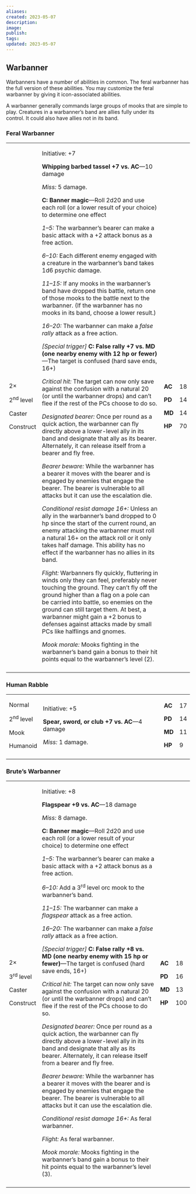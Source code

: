 ```yaml
---
aliases: 
created: 2023-05-07
description: 
image: 
publish: 
tags: 
updated: 2023-05-07
---
```


## Warbanner

Warbanners have a number of abilities in common. The feral warbanner has  
the full version of these abilities. You may customize the feral  
warbanner by giving it icon-associated abilities.

A warbanner generally commands large groups of mooks that are simple to  
play. Creatures in a warbanner’s band are allies fully under its  
control. It could also have allies not in its band.

### Feral Warbanner

<table>
<colgroup>
<col style="width: 16%" />
<col style="width: 72%" />
<col style="width: 5%" />
<col style="width: 5%" />
</colgroup>
<tbody>
<tr class="odd">
<td><p>2×</p>
<p>2<sup>nd</sup> level</p>
<p>Caster</p>
<p>Construct</p></td>
<td><p>Initiative: +7</p>
<p><strong>Whipping barbed tassel +7 vs. AC</strong>—10 damage</p>
<p><em>Miss:</em> 5 damage.</p>
<p><strong>C: Banner magic</strong>—Roll 2d20 and use each roll (or a
lower result of your choice) to determine one effect</p>
<p><em>1–5:</em> The warbanner’s bearer can make a basic attack with a
+2 attack bonus as a free action.</p>
<p><em>6–10:</em> Each different enemy engaged with a creature in the
warbanner’s band takes 1d6 psychic damage.</p>
<p><em>11–15:</em> If any mooks in the warbanner’s band have dropped
this battle, return one of those mooks to the battle next to the
warbanner. (If the warbanner has no mooks in its band, choose a lower
result.)</p>
<p><em>16–20:</em> The warbanner can make a <em>false rally</em> attack
as a free action.</p>
<p><em>[Special trigger]</em> <strong>C: False rally +7 vs. MD (one
nearby enemy with 12 hp or fewer)</strong>—The target is confused (hard
save ends, 16+)</p>
<p><em>Critical hit:</em> The target can now only save against the
confusion with a natural 20 (or until the warbanner drops) and can’t
flee if the rest of the PCs choose to do so.</p>
<p><em>Designated bearer:</em> Once per round as a quick action, the
warbanner can fly directly above a lower-level ally in its band and
designate that ally as its bearer. Alternately, it can release itself
from a bearer and fly free.</p>
<p><em>Bearer beware:</em> While the warbanner has a bearer it moves
with the bearer and is engaged by enemies that engage the bearer. The
bearer is vulnerable to all attacks but it can use the escalation
die.</p>
<p><em>Conditional resist damage 16+:</em> Unless an ally in the
warbanner’s band dropped to 0 hp since the start of the current round,
an enemy attacking the warbanner must roll a natural 16+ on the attack
roll or it only takes half damage. This ability has no effect if the
warbanner has no allies in its band.</p>
<p><em>Flight:</em> Warbanners fly quickly, fluttering in winds only
they can feel, preferably never touching the ground. They can’t fly off
the ground higher than a flag on a pole can be carried into battle, so
enemies on the ground can still target them. At best, a warbanner might
gain a +2 bonus to defenses against attacks made by small PCs like
halflings and gnomes.</p>
<p><em>Mook morale:</em> Mooks fighting in the warbanner’s band gain a
bonus to their hit points equal to the warbanner’s level (2).</p></td>
<td><p><strong>AC</strong></p>
<p><strong>PD</strong></p>
<p><strong>MD</strong></p>
<p><strong>HP</strong></p></td>
<td><p>18</p>
<p>14</p>
<p>14</p>
<p>70</p></td>
</tr>
<tr class="even">
<td></td>
<td></td>
<td></td>
<td></td>
</tr>
</tbody>
</table>

### Human Rabble

<table>
<colgroup>
<col style="width: 16%" />
<col style="width: 72%" />
<col style="width: 5%" />
<col style="width: 5%" />
</colgroup>
<tbody>
<tr class="odd">
<td><p>Normal</p>
<p>2<sup>nd</sup> level</p>
<p>Mook</p>
<p>Humanoid</p></td>
<td><p>Initiative: +5</p>
<p><strong>Spear, sword, or club +7 vs. AC</strong>—4 damage</p>
<p><em>Miss:</em> 1 damage.</p></td>
<td><p><strong>AC</strong></p>
<p><strong>PD</strong></p>
<p><strong>MD</strong></p>
<p><strong>HP</strong></p></td>
<td><p>17</p>
<p>14</p>
<p>11</p>
<p>9</p></td>
</tr>
<tr class="even">
<td></td>
<td></td>
<td></td>
<td></td>
</tr>
</tbody>
</table>

### Brute’s Warbanner

<table>
<colgroup>
<col style="width: 16%" />
<col style="width: 71%" />
<col style="width: 5%" />
<col style="width: 6%" />
</colgroup>
<tbody>
<tr class="odd">
<td><p>2×</p>
<p>3<sup>rd</sup> level</p>
<p>Caster</p>
<p>Construct</p></td>
<td><p>Initiative: +8</p>
<p><strong>Flagspear +9 vs. AC</strong>—18 damage</p>
<p><em>Miss:</em> 8 damage.</p>
<p><strong>C: Banner magic</strong>—Roll 2d20 and use each roll (or a
lower result of your choice) to determine one effect</p>
<p><em>1–5:</em> The warbanner’s bearer can make a basic attack with a
+2 attack bonus as a free action.</p>
<p><em>6–10:</em> Add a 3<sup>rd</sup> level orc mook to the warbanner’s
band.</p>
<p><em>11–15:</em> The warbanner can make a <em>flagspear</em> attack as
a free action.</p>
<p><em>16–20:</em> The warbanner can make a <em>false rally</em> attack
as a free action.</p>
<p><em>[Special trigger]</em> <strong>C: False rally +8 vs. MD (one
nearby enemy with 15 hp or fewer)</strong>—The target is confused (hard
save ends, 16+)</p>
<p><em>Critical hit:</em> The target can now only save against the
confusion with a natural 20 (or until the warbanner drops) and can’t
flee if the rest of the PCs choose to do so.</p>
<p><em>Designated bearer:</em> Once per round as a quick action, the
warbanner can fly directly above a lower-level ally in its band and
designate that ally as its bearer. Alternately, it can release itself
from a bearer and fly free.</p>
<p><em>Bearer beware:</em> While the warbanner has a bearer it moves
with the bearer and is engaged by enemies that engage the bearer. The
bearer is vulnerable to all attacks but it can use the escalation
die.</p>
<p><em>Conditional resist damage 16+:</em> As feral warbanner.</p>
<p><em>Flight:</em> As feral warbanner.</p>
<p><em>Mook morale:</em> Mooks fighting in the warbanner’s band gain a
bonus to their hit points equal to the warbanner’s level (3).</p></td>
<td><p><strong>AC</strong></p>
<p><strong>PD</strong></p>
<p><strong>MD</strong></p>
<p><strong>HP</strong></p></td>
<td><p>18</p>
<p>16</p>
<p>13</p>
<p>100</p></td>
</tr>
<tr class="even">
<td></td>
<td></td>
<td></td>
<td></td>
</tr>
</tbody>
</table>

